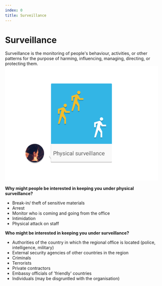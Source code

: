```yaml
---
index: 0
title: Surveillance
---
```

# Surveillance

Surveillance is the monitoring of people's behaviour, activities, or other patterns for the purpose of harming, influencing, managing, directing, or protecting them.
![image](surveillance1.png)

**Why might people be interested in keeping you under physical surveillance?**

*   Break-in/ theft of sensitive materials
*   Arrest
*   Monitor who is coming and going from the office
*   Intimidation
*   Physical attack on staff

**Who might be interested in keeping you under surveillance?**

*   Authorities of the country in which the regional office is located (police, intelligence, military)
*   External security agencies of other countries in the region
*   Criminals
*   Terrorists
*   Private contractors
*   Embassy officials of 'friendly' countries
*   Individuals (may be disgruntled with the organisation)